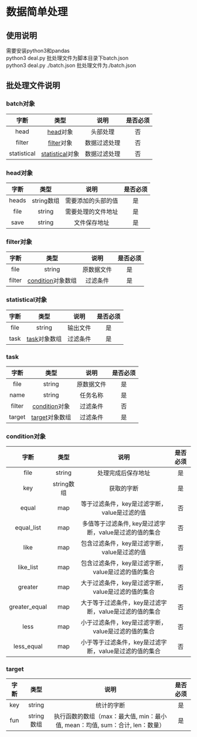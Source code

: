 # 数据简单处理

## 使用说明
   需要安装python3和pandas  
   python3 deal.py 批处理文件为脚本目录下batch.json  
   python3 deal.py ./batch.json 批处理文件为./batch.json

## 批处理文件说明

### batch对象


| 字断 | 类型 | 说明 | 是否必须 |
| :--: | :--: | :--: | :--: |
| head | [head](#head)对象 | 头部处理 | 否 |
| filter | [filter](#filter)对象 | 数据过滤处理 | 否|
| statistical | [statistical](#statistical)对象 | 数据过滤处理 | 否|




<h3 id="head">head对象</h3>


| 字断 | 类型 | 说明 | 是否必须 |
| :--: | :--: | :--: | :--: |
| heads | string数组 | 需要添加的头部的值 | 是 |
| file | string | 需要处理的文件地址 | 是 |
| save | string | 文件保存地址 | 是 |


<h3 id="filter">filter对象</h3>


| 字断 | 类型 | 说明 | 是否必须 |
| :--: | :--: | :--: | :--: |
| file | string | 原数据文件 | 是 |
| filter | [condition](#condition)对象数组 | 过滤条件 | 是 |


<h3 id="statistical">statistical对象</h3>


| 字断 | 类型 | 说明 | 是否必须 |
| :--: | :--: | :--: | :--: |
| file | string | 输出文件 | 是 |
| task | [task](#task)对象数组 | 过滤条件 | 是 |


<h3 id="task">task</h3>


| 字断 | 类型 | 说明 | 是否必须 |
| :--: | :--: | :--: | :--: |
| file | string | 原数据文件 | 是 |
| name | string | 任务名称 | 是 |
| filter | [condition](#condition)对象 | 过滤条件 | 否 |
| target | [target](#target)对象数组 | 过滤条件 | 是 |


<h3 id="condition">condition对象</h3>


| 字断 | 类型 | 说明 | 是否必须 |
| :--: | :--: | :--: | :--: |
| file | string | 处理完成后保存地址 | 是 |
| key | string数组 | 获取的字断 | 是 |
| equal | map | 等于过滤条件，key是过滤字断，value是过滤的值 | 否 |
| equal_list | map | 多值等于过滤条件, key是过滤字断，value是过滤的值的集合 | 否 |
| like | map | 包含过滤条件，key是过滤字断，value是过滤的值 | 否 |
| like_list | map | 包含过滤条件，key是过滤字断，value是过滤的值的集合 | 否 |
| greater | map | 大于过滤条件，key是过滤字断，value是过滤的值的集合 | 否 |
| greater_equal | map | 大于等于过滤条件，key是过滤字断，value是过滤的值的集合 | 否 |
| less | map | 小于过滤条件，key是过滤字断，value是过滤的值的集合 | 否 |
| less_equal | map | 小于等于过滤条件，key是过滤字断，value是过滤的值的集合 | 否 |


<h3 id="target">target</h3>


| 字断 | 类型 | 说明 | 是否必须 |
| :--: | :--: | :--: | :--: |
| key | string | 统计的字断 | 是 |
| fun | string数组 | 执行函数的数组（max：最大值, min：最小值, mean：均值, sum：合计, len：数量） | 是 |

